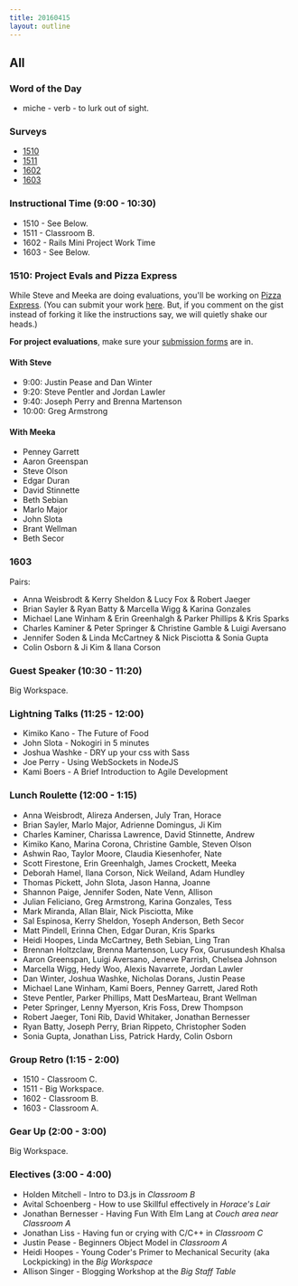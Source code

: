 ```yaml
---
title: 20160415
layout: outline
---
```


## All

### Word of the Day
* miche - verb - to lurk out of sight.

### Surveys

* [1510](http://goo.gl/forms/7DBF2ILVwt)
* [1511](http://goo.gl/forms/qojs7tUN8a)
* [1602](https://docs.google.com/forms/d/1kF1VQ9_M9wwzhxyil1X_ayYFPq_ZV7CYGCMnPIFjg0o/viewform)
* [1603](http://goo.gl/forms/vUOUaSPQal)

### Instructional Time (9:00 - 10:30)

* 1510 - See Below.
* 1511 - Classroom B.
* 1602 - Rails Mini Project Work Time
* 1603 - See Below.

### 1510: Project Evals and Pizza Express

While Steve and Meeka are doing evaluations, you'll be working on [Pizza Express](https://github.com/turingschool-examples/pizza-express). (You can submit your work [here](https://gist.github.com/rrgayhart/521cd4277481c298a1ae). But, if you comment on the gist instead of forking it like the instructions say, we will quietly shake our heads.)

**For project evaluations**, make sure your [submission forms](https://github.com/turingschool/ruby-submissions/tree/master/1510/module_4_assignments/scale-up) are in.

#### With Steve

- 9:00: Justin Pease and Dan Winter
- 9:20: Steve Pentler and Jordan Lawler
- 9:40: Joseph Perry and Brenna Martenson
- 10:00: Greg Armstrong

#### With Meeka

- Penney Garrett
- Aaron Greenspan
- Steve Olson
- Edgar Duran
- David Stinnette
- Beth Sebian
- Marlo Major
- John Slota
- Brant Wellman
- Beth Secor

### 1603

Pairs:
* Anna Weisbrodt & Kerry Sheldon & Lucy Fox & Robert Jaeger
* Brian Sayler & Ryan Batty & Marcella Wigg & Karina Gonzales
* Michael Lane Winham & Erin Greenhalgh & Parker Phillips & Kris Sparks
* Charles Kaminer & Peter Springer & Christine Gamble & Luigi Aversano
* Jennifer Soden & Linda McCartney & Nick Pisciotta & Sonia Gupta
* Colin Osborn & Ji Kim & Ilana Corson

### Guest Speaker (10:30 - 11:20)

Big Workspace.

### Lightning Talks (11:25 - 12:00)

* Kimiko Kano - The Future of Food
* John Slota - Nokogiri in 5 minutes
* Joshua Washke - DRY up your css with Sass
* Joe Perry - Using WebSockets in NodeJS
* Kami Boers - A Brief Introduction to Agile Development

### Lunch Roulette (12:00 - 1:15)

* Anna Weisbrodt, Alireza Andersen, July Tran, Horace
* Brian Sayler, Marlo Major, Adrienne Domingus, Ji Kim
* Charles Kaminer, Charissa Lawrence, David Stinnette, Andrew
* Kimiko Kano, Marina Corona, Christine Gamble, Steven Olson
* Ashwin Rao, Taylor Moore, Claudia Kiesenhofer, Nate
* Scott Firestone, Erin Greenhalgh, James Crockett, Meeka
* Deborah Hamel, Ilana Corson, Nick Weiland, Adam Hundley
* Thomas Pickett, John Slota, Jason Hanna, Joanne
* Shannon Paige, Jennifer Soden, Nate Venn, Allison
* Julian Feliciano, Greg Armstrong, Karina Gonzales, Tess
* Mark Miranda, Allan Blair, Nick Pisciotta, Mike
* Sal Espinosa, Kerry Sheldon, Yoseph Anderson, Beth Secor
* Matt Pindell, Erinna Chen, Edgar Duran, Kris Sparks
* Heidi Hoopes, Linda McCartney, Beth Sebian, Ling Tran
* Brennan Holtzclaw, Brenna Martenson, Lucy Fox, Gurusundesh Khalsa
* Aaron Greenspan, Luigi Aversano, Jeneve Parrish, Chelsea Johnson
* Marcella Wigg, Hedy Woo, Alexis Navarrete, Jordan Lawler
* Dan Winter, Joshua Washke, Nicholas Dorans, Justin Pease
* Michael Lane Winham, Kami Boers, Penney Garrett, Jared Roth
* Steve Pentler, Parker Phillips, Matt DesMarteau, Brant Wellman
* Peter Springer, Lenny Myerson, Kris Foss, Drew Thompson
* Robert Jaeger, Toni Rib, David Whitaker, Jonathan Bernesser
* Ryan Batty, Joseph Perry, Brian Rippeto, Christopher Soden
* Sonia Gupta, Jonathan Liss, Patrick Hardy, Colin Osborn

### Group Retro (1:15 - 2:00)
* 1510 - Classroom C.
* 1511 - Big Workspace.
* 1602 - Classroom B.
* 1603 - Classroom A.

### Gear Up (2:00 - 3:00)

Big Workspace.

### Electives (3:00 - 4:00)

* Holden Mitchell - Intro to D3.js in *Classroom B*
* Avital Schoenberg - How to use Skillful effectively in *Horace's Lair*
* Jonathan Bernesser - Having Fun With Elm Lang at *Couch area near Classroom A*
* Jonathan Liss - Having fun or crying with C/C++ in *Classroom C*
* Justin Pease - Beginners Object Model in *Classroom A*
* Heidi Hoopes - Young Coder's Primer to Mechanical Security (aka Lockpicking) in the *Big Workspace*
* Allison Singer - Blogging Workshop at the *Big Staff Table*

